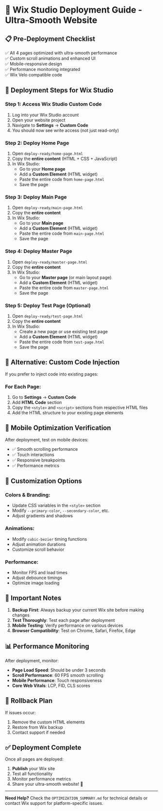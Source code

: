 # 🚀 Wix Studio Deployment Guide - Ultra-Smooth Website

## 📋 Pre-Deployment Checklist

✅ All 4 pages optimized with ultra-smooth performance  
✅ Custom scroll animations and enhanced UI  
✅ Mobile-responsive design  
✅ Performance monitoring integrated  
✅ Wix Velo compatible code  

## 🎯 Deployment Steps for Wix Studio

### Step 1: Access Wix Studio Custom Code
1. Log into your Wix Studio account
2. Open your website project
3. Navigate to **Settings** → **Custom Code**
4. You should now see write access (not just read-only)

### Step 2: Deploy Home Page
1. Open `deploy-ready/home-page.html`
2. Copy the **entire content** (HTML + CSS + JavaScript)
3. In Wix Studio:
   - Go to your **Home page**
   - Add a **Custom Element** (HTML widget)
   - Paste the entire code from `home-page.html`
   - Save the page

### Step 3: Deploy Main Page
1. Open `deploy-ready/main-page.html`
2. Copy the **entire content**
3. In Wix Studio:
   - Go to your **Main page**
   - Add a **Custom Element** (HTML widget)
   - Paste the entire code from `main-page.html`
   - Save the page

### Step 4: Deploy Master Page
1. Open `deploy-ready/master-page.html`
2. Copy the **entire content**
3. In Wix Studio:
   - Go to your **Master page** (or main layout page)
   - Add a **Custom Element** (HTML widget)
   - Paste the entire code from `master-page.html`
   - Save the page

### Step 5: Deploy Test Page (Optional)
1. Open `deploy-ready/test-page.html`
2. Copy the **entire content**
3. In Wix Studio:
   - Create a new page or use existing test page
   - Add a **Custom Element** (HTML widget)
   - Paste the entire code from `test-page.html`
   - Save the page

## 🔧 Alternative: Custom Code Injection

If you prefer to inject code into existing pages:

### For Each Page:
1. Go to **Settings** → **Custom Code**
2. Add **HTML Code** section
3. Copy the `<style>` and `<script>` sections from respective HTML files
4. Add the HTML structure to your existing page elements

## 📱 Mobile Optimization Verification

After deployment, test on mobile devices:
- ✅ Smooth scrolling performance
- ✅ Touch interactions
- ✅ Responsive breakpoints
- ✅ Performance metrics

## 🎨 Customization Options

### Colors & Branding:
- Update CSS variables in the `<style>` section
- Modify `--primary-color`, `--secondary-color`, etc.
- Adjust gradients and shadows

### Animations:
- Modify `cubic-bezier` timing functions
- Adjust animation durations
- Customize scroll behavior

### Performance:
- Monitor FPS and load times
- Adjust debounce timings
- Optimize image loading

## 🚨 Important Notes

1. **Backup First**: Always backup your current Wix site before making changes
2. **Test Thoroughly**: Test each page after deployment
3. **Mobile Testing**: Verify performance on various devices
4. **Browser Compatibility**: Test on Chrome, Safari, Firefox, Edge

## 📊 Performance Monitoring

After deployment, monitor:
- **Page Load Speed**: Should be under 3 seconds
- **Scroll Performance**: 60 FPS smooth scrolling
- **Mobile Performance**: Touch responsiveness
- **Core Web Vitals**: LCP, FID, CLS scores

## 🔄 Rollback Plan

If issues occur:
1. Remove the custom HTML elements
2. Restore from Wix backup
3. Contact support if needed

## ✅ Deployment Complete

Once all pages are deployed:
1. **Publish** your Wix site
2. Test all functionality
3. Monitor performance metrics
4. Share your ultra-smooth website! 🎉

---

**Need Help?** Check the `OPTIMIZATION_SUMMARY.md` for technical details or contact Wix support for platform-specific issues. 